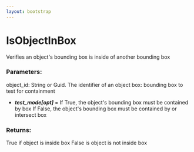 ```yaml
---
layout: bootstrap
---
```


# IsObjectInBox

Verifies an object's bounding box is inside of another bounding box
        

### Parameters:

object_id: String or Guid. The identifier of an object
box: bounding box to test for containment
- ***test_mode[opt]*** = If True, the object's bounding box must be contained by box
  If False, the object's bounding box must be contained by or intersect box
        

### Returns:


True if object is inside box
False is object is not inside box
        
